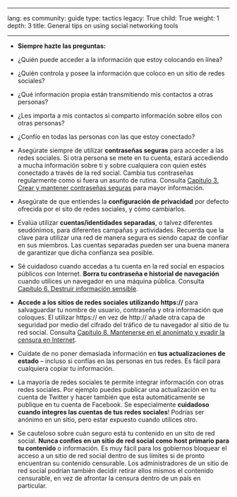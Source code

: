 

---

lang: es
community: guide
type: tactics
legacy: True
child: True
weight: 1
depth: 3
title: General tips on using social networking tools

---

- **Siempre hazte las preguntas:**
 - ¿Quién puede acceder a la información que estoy colocando en línea?
 - ¿Quién controla y posee la información que coloco en un sitio de redes sociales?
 - ¿Qué información propia están transmitiendo mis contactos a otras personas?
 - ¿Les importa a mis contactos si comparto información sobre ellos con otras personas?
 - ¿Confío en todas las personas con las que estoy conectado?

- Asegúrate siempre de utilizar **contraseñas seguras** para acceder a las redes sociales. Si otra persona se mete en tu cuenta, estará accediendo a mucha información sobre ti y sobre cualquiera con quien estés conectado a través de la red social. Cambia tus contraseñas regularmente como si fuera un asunto de rutina. Consulta [Capitulo 3. Crear y mantener contraseñas seguras](/en/chapter-3) para mayor información.

- Asegúrate de que entiendes la **configuración de privacidad** por defecto ofrecida por el sito de redes sociales, y cómo cambiarlos.

- Evalúa utilizar **cuentas/identidades separadas**, o talvez diferentes seudónimos, para diferentes campañas y actividades. Recuerda que la clave para utilizar una red de manera segura es siendo capaz de confiar en sus miembros. Las cuentas separadas pueden ser una buena manera de garantizar que dicha confianza sea posible.

- Sé cuidadoso cuando accedas a tu cuenta en la red social en espacios públicos con Internet. **Borra tu contraseña e historial de navegación** cuando utilices un navegador en una máquina pública. Consulta [Capítulo 6. Destruir información sensible](/en/chapter-3).

- **Accede a los sitios de redes sociales utilizando https://** para salvaguardar tu nombre de usuario, contraseña y otra información que coloques. El utilizar https:// en vez de http:// añade otra capa de seguridad por medio del cifrado del tráfico de tu navegador al sitio de tu red social. Consulta [Capítulo 8. Mantenerse en el anonimato y evadir la censura en Internet](/chapter-8).

- Cuídate de no poner demasiada información en **tus actualizaciones de estado** – incluso si confías en las personas en tus redes. Es fácil para cualquiera copiar tu información. 

- La mayoría de redes sociales te permite integrar información con otras redes sociales. Por ejemplo puedes publicar una actualización en tu cuenta de Twitter y hacer también que esta automáticamente se publique en tu cuenta de Facebook. Se especialmente **cuidadoso cuando integres las cuentas de tus redes sociales**! Podrías ser anónimo en un sitio, pero estar expuesto cuando utilices otro.

- Se cauteloso sobre cuán seguro está tu contenido en un sito de red social. **Nunca confíes en un sitio de red social como host primario para tu contenido** o información. Es muy fácil para los gobiernos bloquear el acceso a un sitio de red social dentro de sus límites si de pronto encuentran su contenido censurable. Los administradores de un sitio de red social podrían también decidir retirar ellos mismos el contenido censurable, en vez de afrontar la censura dentro de un país en particular.


